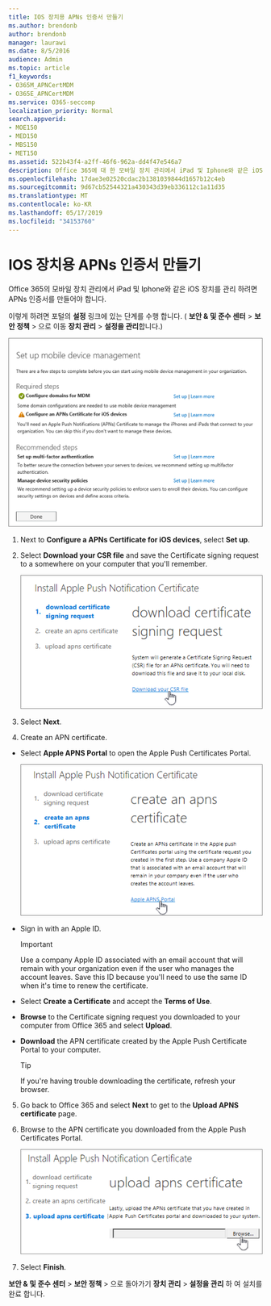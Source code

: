 ```yaml
---
title: IOS 장치용 APNs 인증서 만들기
ms.author: brendonb
author: brendonb
manager: laurawi
ms.date: 8/5/2016
audience: Admin
ms.topic: article
f1_keywords:
- O365M_APNCertMDM
- O365E_APNCertMDM
ms.service: O365-seccomp
localization_priority: Normal
search.appverid:
- MOE150
- MED150
- MBS150
- MET150
ms.assetid: 522b43f4-a2ff-46f6-962a-dd4f47e546a7
description: Office 365에 대 한 모바일 장치 관리에서 iPad 및 Iphone와 같은 iOS 장치를 관리 하려면 다음 단계에 따라 APNs 인증서를 먼저 만듭니다.
ms.openlocfilehash: 17dae3e02520cdac2b1381039844d1657b12c4eb
ms.sourcegitcommit: 9d67cb52544321a430343d39eb336112c1a11d35
ms.translationtype: MT
ms.contentlocale: ko-KR
ms.lasthandoff: 05/17/2019
ms.locfileid: "34153760"
---
```

# <a name="create-an-apns-certificate-for-ios-devices"></a>IOS 장치용 APNs 인증서 만들기

 Office 365의 모바일 장치 관리에서 iPad 및 Iphone와 같은 iOS 장치를 관리 하려면 APNs 인증서를 만들어야 합니다. 
  
이렇게 하려면 포털의 **설정** 링크에 있는 단계를 수행 합니다. ( **보안 &amp; 및 준수 센터** \> **보안 정책** \> 으로 이동 **장치 관리** \> **설정을 관리**합니다.)
  
![모바일 장치 관리 필수 및 권장 단계 설정](media/d71e3c76-b6b9-4549-ade6-cbfab846d908.png)
  
1. Next to **Configure a APNs Certificate for iOS devices**, select **Set up**.
    
2. Select **Download your CSR file** and save the Certificate signing request to a somewhere on your computer that you'll remember. 
    
    ![APN 인증서 설치 대화 상자](media/03aa8a24-e95c-4077-9b6b-ef76a86bafd7.png)
  
3.  Select **Next**. 
    
4.  Create an APN certificate.
    
  - Select **Apple APNS Portal** to open the Apple Push Certificates Portal.  
    
    ![Apple APNS 포털이 선택 된 APN 알림 인증서 대화 상자 설치](media/ce19f53c-f44a-470b-baf3-9278dfda2ba5.png)
  
  - Sign in with an Apple ID.
    
    > [!IMPORTANT]
    > Use a company Apple ID associated with an email account that will remain with your organization even if the user who manages the account leaves. Save this ID because you'll need to use the same ID when it's time to renew the certificate. 
  
  - Select **Create a Certificate** and accept the **Terms of Use**.
    
  - **Browse** to the Certificate signing request you downloaded to your computer from Office 365 and select **Upload**.
    
  - **Download** the APN certificate created by the Apple Push Certificate Portal to your computer. 
    
    > [!TIP]
    > If you're having trouble downloading the certificate, refresh your browser. 
  
5. Go back to Office 365 and select **Next** to get to the **Upload APNS certificate** page. 
    
6.  Browse to the APN certificate you downloaded from the Apple Push Certificates Portal.
    
    ![검색 단추를 클릭 하 여 Apple에서 다운로드 한 APNS 인증서를 선택 합니다.](media/afe2849d-af23-4c55-9009-d8f25edaf6c0.png)
  
7. Select **Finish**.
    
**보안 &amp; 및 준수 센터** \> **보안 정책** \> 으로 돌아가기 **장치 관리** \> **설정을 관리** 하 여 설치를 완료 합니다. 
  

